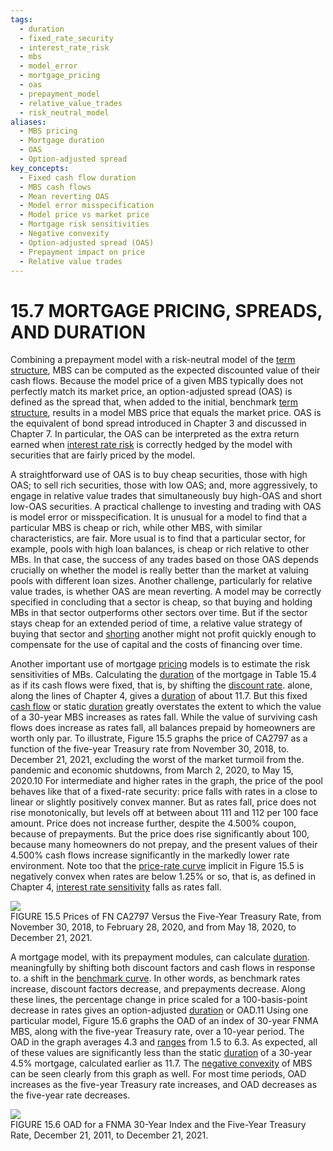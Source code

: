 ```yaml
---
tags:
  - duration
  - fixed_rate_security
  - interest_rate_risk
  - mbs
  - model_error
  - mortgage_pricing
  - oas
  - prepayment_model
  - relative_value_trades
  - risk_neutral_model
aliases:
  - MBS pricing
  - Mortgage duration
  - OAS
  - Option-adjusted spread
key_concepts:
  - Fixed cash flow duration
  - MBS cash flows
  - Mean reverting OAS
  - Model error misspecification
  - Model price vs market price
  - Mortgage risk sensitivities
  - Negative convexity
  - Option-adjusted spread (OAS)
  - Prepayment impact on price
  - Relative value trades
---
```


# 15.7 MORTGAGE PRICING, SPREADS, AND DURATION  

Combining a prepayment model with a risk-neutral model of the [term structure](../Chapter%209/The%20Vasicek%20Model.md), MBS can be computed as the expected discounted value of their cash flows. Because the model price of a given MBS typically does not perfectly match its market price, an option-adjusted spread (OAS) is defined as the spread that, when added to the initial, benchmark [term structure](../Chapter%209/The%20Vasicek%20Model.md), results in a model MBS price that equals the market price. OAS is the equivalent of bond spread introduced in Chapter 3 and discussed in Chapter 7. In particular, the OAS can be interpreted as the extra return earned when [interest rate risk](../../../Fixed%20Income%20Asset%20Pricing/Analysis%20of%20Fixed%20Income%20Securities.md) is correctly hedged by the model with securities that are fairly priced by the model.  

A straightforward use of OAS is to buy cheap securities, those with high OAS; to sell rich securities, those with low OAS; and, more aggressively, to engage in relative value trades that simultaneously buy high-OAS and short low-OAS securities. A practical challenge to investing and trading with OAS is model error or misspecification. It is unusual for a model to find that a particular MBS is cheap or rich, while other MBS, with similar characteristics, are fair. More usual is to find that a particular sector, for example, pools with high loan balances, is cheap or rich relative to other MBs. In that case, the success of any trades based on those OAS depends crucially on whether the model is really better than the market at valuing pools with different loan sizes. Another challenge, particularly for relative value trades, is whether OAS are mean reverting. A model may be correctly specified in concluding that a sector is cheap, so that buying and holding MBs in that sector outperforms other sectors over time. But if the sector stays cheap for an extended period of time, a relative value strategy of buying that sector and [shorting](../../Financial%20Engineering%20and%20Arbitrage%20in%20the%20Financial%20Markets/PART%20I%20RELATIVE%20VALUE%20BUILDING%20BLOCKS/Chapter%202%20-%20Spot%20Markets/Short%20Selling.md) another might not profit quickly enough to compensate for the use of capital and the costs of financing over time.  

Another important use of mortgage [pricing](../Chapter%207/Arbitrage%20Pricing%20of%20Derivatives.md) models is to estimate the risk sensitivities of MBs. Calculating the [duration](../Chapter%205/Key%20Rates%20O1s%20Durations%20and%20Hedging.md) of the mortgage in Table 15.4 as if its cash flows were fixed, that is, by shifting the [discount rate](../../../Advanced%20Financial%20Analysis%20and%20Valuation/Problem%20Sets/PSET%207-%20Kohler.md). alone, along the lines of Chapter 4, gives a [duration](../Chapter%205/Key%20Rates%20O1s%20Durations%20and%20Hedging.md) of about 11.7. But this fixed [cash flow](../../Financial%20Engineering%20and%20Arbitrage%20in%20the%20Financial%20Markets/PART%20I%20RELATIVE%20VALUE%20BUILDING%20BLOCKS/Chapter%201%20-%20Purpose%20and%20Structure%20of%20Financial%20Markets/Preview%20of%20the%20Book.md) or static [duration](../Chapter%205/Key%20Rates%20O1s%20Durations%20and%20Hedging.md) greatly overstates the extent to which the value of a 30-year MBS increases as rates fall. While the value of surviving cash flows does increase as rates fall, all balances prepaid by homeowners are worth only par. To illustrate, Figure 15.5 graphs the price of CA2797 as a function of the five-year Treasury rate from November 30, 2018, to. December 21, 2021, excluding the worst of the market turmoil from the. pandemic and economic shutdowns, from March 2, 2020, to May 15, 2020.10 For intermediate and higher rates in the graph, the price of the pool behaves like that of a fixed-rate security: price falls with rates in a close to linear or slightly positively convex manner. But as rates fall, price does not rise monotonically, but levels off at between about 111 and 112 per 100 face amount. Price does not increase further, despite the $4.500\%$ coupon, because of prepayments. But the price does rise significantly about 100, because many homeowners do not prepay, and the present values of their $4.500\%$ cash flows increase significantly in the markedly lower rate environment. Note too that the [price-rate curve](../Chapter%204/Price-Rate%20Curves.md) implicit in Figure 15.5 is negatively convex when rates are below $1.25\%$ or so, that is, as defined in Chapter 4, [interest rate sensitivity](../Chapter%2011/Forward%20Bond%20Yield.md) falls as rates fall.  

![](0e48682fd7f412ee0672c9f133859f79c15eb455e997fc20ca2b346d776d89cd.jpg)  
FIGURE 15.5  Prices of FN CA2797 Versus the Five-Year Treasury Rate, from November 30, 2018, to February 28, 2020, and from May 18, 2020, to December 21, 2021.  

A mortgage model, with its prepayment modules, can calculate [duration](../Chapter%205/Key%20Rates%20O1s%20Durations%20and%20Hedging.md). meaningfully by shifting both discount factors and cash flows in response to. a shift in the [benchmark curve](../Chapter%2014/Spread%20Duration%20and%20Dvo1.md). In other words, as benchmark rates increase, discount factors decrease, and prepayments decrease. Along these lines, the percentage change in price scaled for a 100-basis-point decrease in rates gives an option-adjusted [duration](../Chapter%205/Key%20Rates%20O1s%20Durations%20and%20Hedging.md) or OAD.11 Using one particular model, Figure 15.6 graphs the OAD of an index of 30-year FNMA MBS, along with the five-year Treasury rate, over a 10-year period. The OAD in the graph averages 4.3 and [ranges](../../Financial%20Engineering%20and%20Arbitrage%20in%20the%20Financial%20Markets/PART%20I%20RELATIVE%20VALUE%20BUILDING%20BLOCKS/Chapter%206%20Options%20on%20Non-Price%20Variables/Exotic%20Interest%20Rate%20Options.md) from 1.5 to 6.3. As expected, all of these values are significantly less than the static [duration](../Chapter%205/Key%20Rates%20O1s%20Durations%20and%20Hedging.md) of a 30-year $4.5\%$ mortgage, calculated earlier as 11.7. The [negative convexity](.md) of MBS can be seen clearly from this graph as well. For most time periods, OAD increases as the five-year Treasury rate increases, and OAD decreases as the five-year rate decreases.  

![](9b11a0f85e28dc1ada0464e1527b55515b84b9b7c190267af65e99b667f959f4.jpg)  
FIGURE 15.6 OAD for a FNMA 30-Year Index and the Five-Year Treasury Rate, December 21, 2011, to December 21, 2021.  